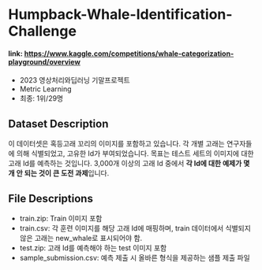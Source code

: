 # Humpback-Whale-Identification-Challenge
#### link: https://www.kaggle.com/competitions/whale-categorization-playground/overview
- 2023 영상처리와딥러닝 기말프로젝트
- Metric Learning
- 최종: 1위/29명

## Dataset Description
이 데이터셋은 혹등고래 꼬리의 이미지를 포함하고 있습니다. 각 개별 고래는 연구자들에 의해 식별되었고, 고유한 Id가 부여되었습니다. 목표는 테스트 세트의 이미지에 대한 고래 Id를 예측하는 것입니다.
3,000개 이상의 고래 Id 중에서 **각 Id에 대한 예제가 몇 개 안 되는 것이 큰 도전 과제**입니다.

## File Descriptions
- train.zip: Train 이미지 포함
- train.csv: 각 훈련 이미지를 해당 고래 Id에 매핑하며, train 데이터에서 식별되지 않은 고래는 new_whale로 표시되어야 함.
- test.zip: 고래 Id를 예측해야 하는 test 이미지 포함
- sample_submission.csv: 예측 제출 시 올바른 형식을 제공하는 샘플 제출 파일
